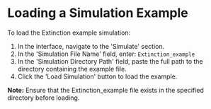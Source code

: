 # Loading a Simulation Example

To load the Extinction example simulation:

1. In the interface, navigate to the 'Simulate' section.
2. In the 'Simulation File Name' field, enter: `Extinction_example`
3. In the 'Simulation Directory Path' field, paste the full path to the directory containing the example file.
4. Click the 'Load Simulation' button to load the example.

**Note:** Ensure that the Extinction_example file exists in the specified directory before loading.
